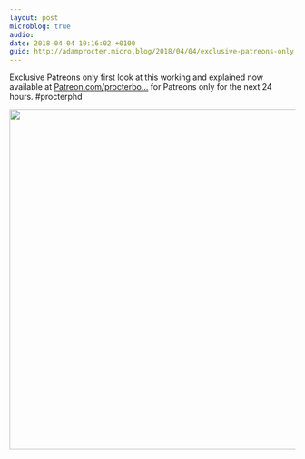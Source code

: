 ```yaml
---
layout: post
microblog: true
audio: 
date: 2018-04-04 10:16:02 +0100
guid: http://adamprocter.micro.blog/2018/04/04/exclusive-patreons-only.html
---
```

Exclusive Patreons only first look at this working and explained now available at [Patreon.com/procterbo...](http://Patreon.com/procterbot) for Patreons only for the next 24 hours. #procterphd

<img src="http://discursive.adamprocter.co.uk/uploads/2018/ffe110073a.jpg" width="600" height="600" />
